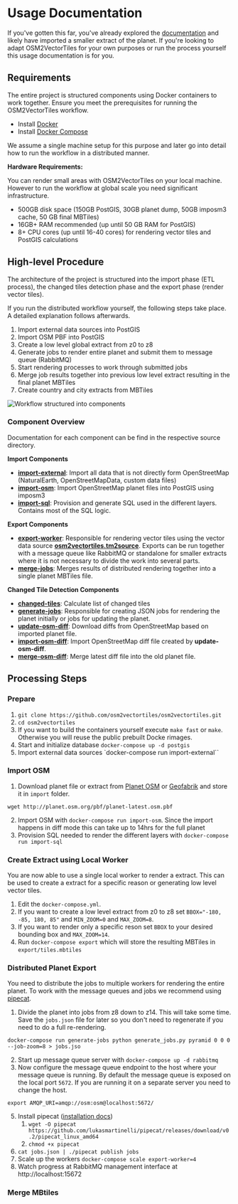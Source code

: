 # Usage Documentation

If you've gotten this far, you've already explored the [documentation](http://osm2vectortiles.org/docs/) and likely have imported
a smaller extract of the planet. If you're looking to adapt OSM2VectorTiles for your own purposes
or run the process yourself this usage documentation is for you.

## Requirements

The entire project is structured components using Docker containers
to work together. Ensure you meet the prerequisites for running the
OSM2VectorTiles workflow.

- Install [Docker](https://docs.docker.com/engine/installation/)
- Install [Docker Compose](https://docs.docker.com/compose/install/)

We assume a single machine setup for this purpose and later go into detail
how to run the workflow in a distributed manner.

**Hardware Requirements:**

You can render small areas with OSM2VectorTiles on your local machine.
However to run the workflow at global scale you need significant infrastructure.

- 500GB disk space (150GB PostGIS, 30GB planet dump, 50GB imposm3 cache, 50 GB final MBTiles)
- 16GB+ RAM recommended (up until 50 GB RAM for PostGIS)
- 8+ CPU cores (up until 16-40 cores) for rendering vector tiles and PostGIS calculations

## High-level Procedure

The architecture of the project is structured into the import phase (ETL process),
the changed tiles detection phase and the export phase (render vector tiles).

If you run the distributed workflow yourself, the following steps take place.
A detailed explanation follows afterwards.

1. Import external data sources into PostGIS
2. Import OSM PBF into PostGIS
3. Create a low level global extract from z0 to z8
4. Generate jobs to render entire planet and submit them to message queue (RabbitMQ)
5. Start rendering processes to work through submitted jobs
6. Merge job results together into previous low level extract resulting in the final planet MBTiles
7. Create country and city extracts from MBTiles

![Workflow structured into components](/src/etl_components.png)

### Component Overview

Documentation for each component can be find in the respective source directory.

**Import Components**

- **[import-external](/src/import-external)**: Import all data that is not directly form OpenStreetMap (NaturalEarth, OpenStreetMapData, custom data files)
- **[import-osm](/src/import-osm)**: Import OpenStreetMap planet files into PostGIS using imposm3
- **[import-sql](/src/import-sql)**: Provision and generate SQL used in the different layers. Contains most of the SQL logic.

**Export Components**

- **[export-worker](/src/export-worker)**: Responsible for rendering vector tiles using the vector data source **[osm2vectortiles.tm2source](/osm2vectortiles.tm2source)**. Exports can be run together with a message queue like RabbitMQ or standalone for smaller extracts where it is not necessary to divide the work into several parts.
- **[merge-jobs](/src/merge-jobs)**: Merges results of distributed rendering together into a single planet MBTiles file.

**Changed Tile Detection Components**

- **[changed-tiles](/src/changed-tiles)**: Calculate list of changed tiles
- **[generate-jobs](/src/generate-jobs)**: Responsible for creating JSON jobs for rendering the planet initially or jobs for updating the planet.
- **[update-osm-diff](/src/import-osm)**: Download diffs from OpenStreetMap based on imported planet file.
- **[import-osm-diff](/src/import-osm)**: Import OpenStreetMap diff file created by **update-osm-diff**.
- **[merge-osm-diff](/src/import-osm)**: Merge latest diff file into the old planet file.

## Processing Steps

### Prepare

1. `git clone https://github.com/osm2vectortiles/osm2vectortiles.git`
2. `cd osm2vectortiles`
3. If you want to build the containers yourself execute `make fast` or `make`. Otherwise you will reuse the public prebuilt Docke rimages.
4. Start and initialize database `docker-compose up -d postgis`
5. Import external data sources `docker-compose run import-external``

### Import OSM

1. Download planet file or extract from [Planet OSM](http://planet.osm.org/) or [Geofabrik](https://www.geofabrik.de/data/download.html) and store it in `import` folder.
  ```
  wget http://planet.osm.org/pbf/planet-latest.osm.pbf
  ```
2. Import OSM with `docker-compose run import-osm`. Since the import happens in diff mode this can take up to 14hrs for the full planet
3. Provision SQL needed to render the different layers with `docker-compose run import-sql`

### Create Extract using Local Worker

You are now able to use a single local worker to render a extract. This can be used to create a extract
for a specific reason or generating low level vector tiles.

1. Edit the `docker-compose.yml`.
  1. If you want to create a low level extract from z0 to z8 set  `BBOX="-180, -85, 180, 85"` and `MIN_ZOOM=0` and `MAX_ZOOM=8`.
  2. If you want to render only a specific reson set `BBOX` to your desired bounding box and `MAX_ZOOM=14`.
2. Run `docker-compose export` which will store the resulting MBTiles in `export/tiles.mbtiles`


### Distributed Planet Export

You need to distribute the jobs to multiple workers for rendering the entire planet.
To work with the message queues and jobs we recommend using [pipecat](https://github.com/lukasmartinelli/pipecat).

1. Divide the planet into jobs from z8 down to z14. This will take some time. Save the `jobs.json` file for later so you don't need to regenerate if you need to do a full re-rendering.
  ```
  docker-compose run generate-jobs python generate_jobs.py pyramid 0 0 0 --job-zoom=8 > jobs.jso
  ```
2. Start up message queue server with `docker-compose up -d rabbitmq`
3. Now configure the message queue endpoint to the host where your message queue is running. By default the message queue is exposed on the local port `5672`. If you are running it on a separate server you need to change the host.
  ```
  export AMQP_URI=amqp://osm:osm@localhost:5672/
  ```
5. Install pipecat ([installation docs](https://github.com/lukasmartinelli/pipecat#install))
   1. `wget -O pipecat https://github.com/lukasmartinelli/pipecat/releases/download/v0.2/pipecat_linux_amd64`
   2. `chmod +x pipecat`
6. `cat jobs.json | ./pipecat publish jobs`
7. Scale up the workers `docker-compose scale export-worker=4`
8. Watch progress at RabbitMQ management interface at http://localhost:15672

### Merge MBtiles


